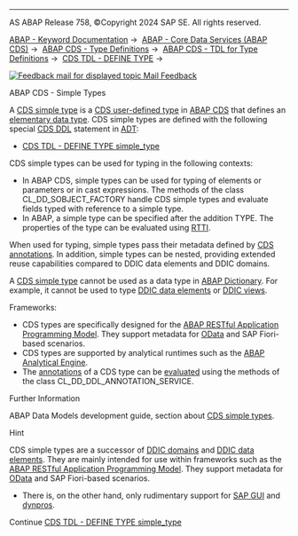   

* * *

AS ABAP Release 758, ©Copyright 2024 SAP SE. All rights reserved.

[ABAP - Keyword Documentation](javascript:call_link\('abenabap.htm'\)) →  [ABAP - Core Data Services (ABAP CDS)](javascript:call_link\('abencds.htm'\)) →  [ABAP CDS - Type Definitions](javascript:call_link\('abencds_tdl.htm'\)) →  [ABAP CDS - TDL for Type Definitions](javascript:call_link\('abencds_types.htm'\)) →  [CDS TDL - DEFINE TYPE](javascript:call_link\('abencds_define_type.htm'\)) → 

 [![](Mail.gif?object=Mail.gif "Feedback mail for displayed topic") Mail Feedback](mailto:f1_help@sap.com?subject=Feedback%20on%20ABAP%20Documentation&body=Document:%20ABAP%20CDS%20-%20Simple%20Types%2C%20ABENCDS_SIMPLE_TYPES%2C%20758%0D%0A%0D%0AError:%0D%0A%0D%0A%0D%0A%0D%0ASuggestion%20for%20improvement:)

ABAP CDS - Simple Types

A [CDS simple type](javascript:call_link\('abencds_simple_type_glosry.htm'\) "Glossary Entry") is a [CDS user-defined type](javascript:call_link\('abencds_user_defined_type_glosry.htm'\) "Glossary Entry") in [ABAP CDS](javascript:call_link\('abenabap_cds_glosry.htm'\) "Glossary Entry") that defines an [elementary data type](javascript:call_link\('abenelementary_data_type_glosry.htm'\) "Glossary Entry"). CDS simple types are defined with the following special [CDS DDL](javascript:call_link\('abencds_ddl_glosry.htm'\) "Glossary Entry") statement in [ADT](javascript:call_link\('abenadt_glosry.htm'\) "Glossary Entry"):

-   [CDS TDL - DEFINE TYPE simple\_type](javascript:call_link\('abencds_define_simple_type.htm'\))

CDS simple types can be used for typing in the following contexts:

-   In ABAP CDS, simple types can be used for typing of elements or parameters or in cast expressions. The methods of the class CL\_DD\_SOBJECT\_FACTORY handle CDS simple types and evaluate fields typed with reference to a simple type.
-   In ABAP, a simple type can be specified after the addition TYPE. The properties of the type can be evaluated using [RTTI](javascript:call_link\('abenrun_time_type_identific_glosry.htm'\) "Glossary Entry").

When used for typing, simple types pass their metadata defined by [CDS annotations](javascript:call_link\('abencds_annotation_glosry.htm'\) "Glossary Entry"). In addition, simple types can be nested, providing extended reuse capabilities compared to DDIC data elements and DDIC domains.

A [CDS simple type](javascript:call_link\('abencds_simple_type_glosry.htm'\) "Glossary Entry") cannot be used as a data type in [ABAP Dictionary](javascript:call_link\('abenabap_dictionary_glosry.htm'\) "Glossary Entry"). For example, it cannot be used to type [DDIC data elements](javascript:call_link\('abendata_element_glosry.htm'\) "Glossary Entry") or [DDIC views](javascript:call_link\('abenddic_view_glosry.htm'\) "Glossary Entry").

Frameworks:

-   CDS types are specifically designed for the [ABAP RESTful Application Programming Model](javascript:call_link\('abenarap_glosry.htm'\) "Glossary Entry"). They support metadata for [OData](javascript:call_link\('abenodata_glosry.htm'\) "Glossary Entry") and SAP Fiori-based scenarios.
-   CDS types are supported by analytical runtimes such as the [ABAP Analytical Engine](javascript:call_link\('abenabap_ae_glosry.htm'\) "Glossary Entry").
-   The [annotations](javascript:call_link\('abencds_annotation_glosry.htm'\) "Glossary Entry") of a CDS type can be [evaluated](javascript:call_link\('abencds_annotations_analysis.htm'\)) using the methods of the class CL\_DD\_DDL\_ANNOTATION\_SERVICE.

Further Information

ABAP Data Models development guide, section about [CDS simple types](https://help.sap.com/docs/ABAP_Cloud/aaae421481034feab3e71dd9e0f643bf/ad9e96b6630348378cde737cde66ffc9?version=sap_cross_product_abap).

Hint

CDS simple types are a successor of [DDIC domains](javascript:call_link\('abendomain_glosry.htm'\) "Glossary Entry") and [DDIC data elements](javascript:call_link\('abendata_element_glosry.htm'\) "Glossary Entry"). They are mainly intended for use within frameworks such as the [ABAP RESTful Application Programming Model](javascript:call_link\('abenarap_glosry.htm'\) "Glossary Entry"). They support metadata for [OData](javascript:call_link\('abenodata_glosry.htm'\) "Glossary Entry") and SAP Fiori-based scenarios.

-   There is, on the other hand, only rudimentary support for [SAP GUI](javascript:call_link\('abensap_gui_glosry.htm'\) "Glossary Entry") and [dynpros](javascript:call_link\('abendynpro_glosry.htm'\) "Glossary Entry").

Continue
[CDS TDL - DEFINE TYPE simple\_type](javascript:call_link\('abencds_define_simple_type.htm'\))